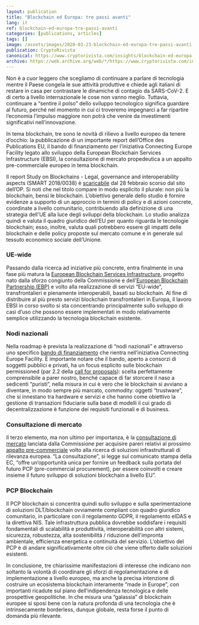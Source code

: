 ```yaml
---
layout: publication
title: "Blockchain ed Europa: tre passi avanti"
lang: it
ref: blockchain-ed-europa-tre-passi-avanti
categories: [publications, articles]
tags: []
image: /assets/images/2020-03-23-blockchain-ed-europa-tre-passi-avanti.jpg
publication: CryptoRivista
canonical: https://www.cryptorivista.com/insights/blockchain-ed-europa-tre-passi-avanti/
archive: https://web.archive.org/web/*/https://www.cryptorivista.com/insights/blockchain-ed-europa-tre-passi-avanti/
---
```


Non è a cuor leggero che scegliamo di continuare a parlare di tecnologia mentre il Paese congela le sue attività produttive e chiede agli italiani di restare in casa per contrastare le dinamiche di contagio da SARS-CoV-2. E di certo a livello internazionale le cose non vanno meglio. Tuttavia, continuare a “sentire il polso” dello sviluppo tecnologico significa guardare al futuro, perché nel momento in cui ci troveremo impegnarci a far ripartire l’economia l’impulso maggiore non potrà che venire da investimenti significativi nell’innovazione.

In tema blockchain, tre sono le novità di rilievo a livello europeo da tenere d’occhio: la pubblicazione di un importante report dell’Office des Publications EU, il bando di finanziamento per l’iniziativa Connecting Europe Facility legato allo sviluppo della European Blockchain Services Infrastructure (EBSI), la consultazione di mercato propedeutica a un appalto pre-commerciale europeo in tema blockchain.

Il report Study on Blockchains - Legal, governance and interoperability aspects (SMART 2018/0038) è [scaricabile](https://ec.europa.eu/digital-single-market/en/news/study-blockchains-legal-governance-and-interoperability-aspects-smart-20180038) dal 28 febbraio scorso dal sito dell’OP. Si noti che nel titolo compare in modo esplicito il plurale: non più la blockchain, bensì le blockchain. L’obiettivo generale dello studio è fornire evidenze a supporto di un approccio in termini di policy e di azioni concrete, coordinate a livello comunitario, contribuendo alla definizione di una strategia dell'UE alla luce degli sviluppi della blockchain. Lo studio analizza quindi e valuta il quadro giuridico dell’EU per quanto riguarda le tecnologie blockchain; esso, inoltre, valuta quali potrebbero essere gli impatti delle blockchain e delle policy proposte sul mercato comune e in generale sul tessuto economico sociale dell’Unione.

### UE-wide

Passando dalla ricerca ad iniziative più concrete, entra finalmente in una fase più matura la [European Blockchain Services Infrastructure](https://ec.europa.eu/cefdigital/wiki/display/CEFDIGITAL/ebsi), progetto nato dalla sforzo congiunto della Commissione e dell’[European Blockchain Partnership (EBP)](https://ec.europa.eu/digital-single-market/en/news/european-countries-join-blockchain-partnership) e volto alla realizzazione di servizi “EU-wide”, transfrontalieri e pienamente interoperabili, basati su blockchain. Al fine di distribuire al più presto servizi blockchain transfrontalieri in Europa, il lavoro EBSI in corso svolto si sta concentrando principalmente sullo sviluppo di casi d’uso che possono essere implementati in modo relativamente semplice utilizzando la tecnologia blockchain esistente.

### Nodi nazionali

Nella roadmap è prevista la realizzazione di “nodi nazionali” e attraverso uno specifico [bando di finanziamento](https://ec.europa.eu/inea/en/connecting-europe-facility/cef-telecom/apply-funding/2020-blockchain) che rientra nell’iniziativa Connecting Europe Facility. È importante notare che il bando, aperto a consorzi di soggetti pubblici e privati, ha un focus esplicito sulle blockchain permissioned (par 2.2 della [call for proposals](https://ec.europa.eu/inea/sites/inea/files/cefpub/2020-1_blockchain_call_text.pdf)): scelta perfettamente comprensibile a parer nostro, benché capace di far storcere il naso a sedicenti “puristi”, nella misura in cui è vero che le blockchain si avviano a diventare, in modo sempre più marcato, commodity: oggetti “trustware”, che si innestano tra hardware e servizi e che hanno come obiettivo la gestione di transazioni fiduciarie sulla base di modelli il cui grado di decentralizzazione è funzione dei requisiti funzionali e di business.

### Consultazione di mercato

Il terzo elemento, ma non ultimo per importanza, è la [consultazione di mercato](https://ec.europa.eu/digital-single-market/en/news/european-blockchain-pre-commercial-procurement) lanciata dalla Commissione per acquisire pareri relativi al prossimo [appalto pre-commerciale](https://www.agid.gov.it/it/agenzia/appalti-innovativi/appalti-pre-commerciali) volto alla ricerca di soluzioni infrastrutturali di rilevanza europea. “La consultazione”, si legge sul comunicato stampa della EC, “offre un’opportunità unica per fornire un feedback sulla portata del futuro PCP (pre-commercial procurement), per essere coinvolti e creare insieme il futuro sviluppo di soluzioni blockchain a livello EU”.

### PCP Blockchain

Il PCP blockchain si concentra quindi sullo sviluppo e sulla sperimentazione di soluzioni DLT/blockchain ovviamente compliant con quadro giuridico comunitario, in particolare con il regolamento GDPR, il regolamento eIDAS e la direttiva NIS. Tale infrastruttura pubblica dovrebbe soddisfare i requisiti fondamentali di scalabilità e produttività, interoperabilità con altri sistemi, sicurezza, robustezza, alta sostenibilità / riduzione dell'impronta ambientale, efficienza energetica e continuità del servizio. L’obiettivo del PCP è di andare significativamente oltre ciò che viene offerto dalle soluzioni esistenti.

In conclusione, tre chiarissime manifestazioni di interesse che indicano non soltanto la volontà di coordinare gli sforzi di regolamentazione e di implementazione a livello europeo, ma anche la precisa intenzione di costruire un ecosistema blockchain interamente “made in Europe”, con importanti ricadute sul piano dell’indipendenza tecnologica e delle prospettive geopolitiche. In che misura una “galassia” di blockchain europee si sposi bene con la natura profonda di una tecnologia che è intrinsecamente borderless, dunque globale, resta forse il punto di domanda più rilevante.
